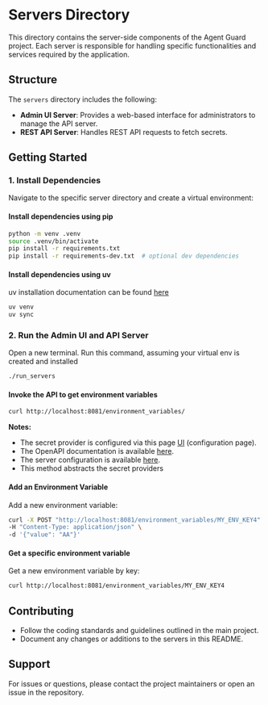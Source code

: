 # Servers Directory

This directory contains the server-side components of the Agent Guard project. Each server is responsible for handling specific functionalities and services required by the application.

## Structure

The `servers` directory includes the following:

- **Admin UI Server**: Provides a web-based interface for administrators to manage the API server.
- **REST API Server**: Handles REST API requests to fetch secrets.

## Getting Started

### 1. Install Dependencies
Navigate to the specific server directory and create a virtual environment:

#### Install dependencies using pip
```bash
python -m venv .venv
source .venv/bin/activate 
pip install -r requirements.txt 
pip install -r requirements-dev.txt  # optional dev dependencies
```

#### Install dependencies using uv

uv installation documentation can be found [here](https://docs.astral.sh/uv/getting-started/installation/)

```bash
uv venv
uv sync
```

### 2. Run the Admin UI and API Server
Open a new terminal.
Run this command, assuming your virtual env is created and installed
```bash
./run_servers
```

#### Invoke the API to get environment variables
```bash
curl http://localhost:8081/environment_variables/
```

**Notes:**
- The secret provider is configured via this page [UI](http://localhost:8080) (configuration page).
- The OpenAPI documentation is available [here](http://localhost:8081/docs).
- The server configuration is available [here](http://localhost:8081/config).
- This method abstracts the secret providers

#### Add an Environment Variable
Add a new environment variable:
```bash
curl -X POST "http://localhost:8081/environment_variables/MY_ENV_KEY4" \
-H "Content-Type: application/json" \
-d '{"value": "AA"}'
```

#### Get a specific environment variable
Get a new environment variable by key:
```bash
curl http://localhost:8081/environment_variables/MY_ENV_KEY4
```

## Contributing

- Follow the coding standards and guidelines outlined in the main project.
- Document any changes or additions to the servers in this README.

## Support

For issues or questions, please contact the project maintainers or open an issue in the repository.